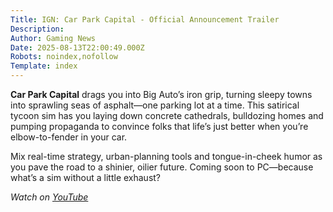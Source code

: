 ```yaml
---
Title: IGN: Car Park Capital - Official Announcement Trailer
Description: 
Author: Gaming News
Date: 2025-08-13T22:00:49.000Z
Robots: noindex,nofollow
Template: index
---
```

<p><strong>Car Park Capital</strong> drags you into Big Auto’s iron grip, turning sleepy towns into sprawling seas of asphalt—one parking lot at a time. This satirical tycoon sim has you laying down concrete cathedrals, bulldozing homes and pumping propaganda to convince folks that life’s just better when you’re elbow-to-fender in your car.</p>

<p>Mix real-time strategy, urban-planning tools and tongue-in-cheek humor as you pave the road to a shinier, oilier future. Coming soon to PC—because what’s a sim without a little exhaust?</p>

<p><em>Watch on <a href="https://www.youtube.com/watch?v=drvmGKuNOGE" rel="noopener noreferrer">YouTube</a></em></p>

